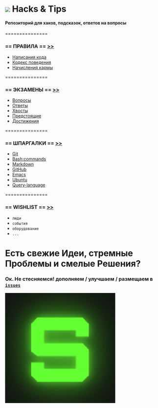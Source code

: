 ![](https://avatars0.githubusercontent.com/u/6559911?s=28) Hacks & Tips
===

#### Репозиторий для хаков, подсказок, ответов на вопросы

===============

### == ПРАВИЛА == [>>](RULES)

 - [Написания кода](RULES/CODING.md)
 - [Кодекс поведения](RULES/CULTURE.md)
 - [Начисления кармы](RULES/KARMA.md)

===============

### == ЭКЗАМЕНЫ == [>>](EXAMS)

 - [Вопросы](EXAMS/QUESTIONS)
 - [Ответы](EXAMS/ANSWERS)
 - [Хвосты](EXAMS/arrears.md)
 - [Предстоящие](EXAMS/coming.md)
 - [Достижения](karma.md)

===============

### == ШПАРГАЛКИ == [>>](CHEATSHEETS)

 - [Git](CHEATSHEETS/beta/Git.Hub.md)
 - [Bash:commands](CHEATSHEETS/beta/bash:commands.md)
 - [Markdown](CHEATSHEETS/beta/Markdown.md)
 - [GitHub](CHEATSHEETS/alpha/GitHub.md)
 - [Emacs](CHEATSHEETS/alpha/Emacs.md)
 - [Ubuntu](CHEATSHEETS/alpha/Ubuntu.md)
 - [Query-language](CHEATSHEETS/beta/Query-language.md)


===============

### == WISHLIST == [>>](WISHLIST)

 - `люди`
 - `события`
 - `оборудование`
 - `...`

# Есть свежие Идеи, стремные Проблемы и смелые Решения? 
### Ок. Не стесняемся! дополняем / улучшаем / размещаем в [`issues`](https://github.com/soda-io/Hacks-and-Tips/issues/new)

![](./media/SODA.gif)
